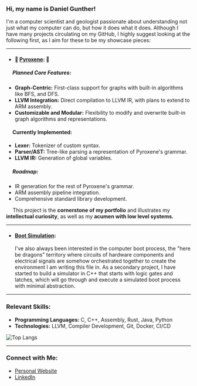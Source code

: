 ### Hi, my name is Daniel Gunther!

I'm a computer scientist and geologist passionate about understanding not just what my computer can do, but how it does what it does. Although I have many projects circulating on my GitHub, I highly suggest looking at the following first, as I aim for these to be my showcase pieces:

---

- #### 🌟 **[Pyroxene](https://github.com/dgunther2001/pyroxene_lang):** 🌟
##### &emsp; Planned Core Features:
- **Graph-Centric:** First-class support for graphs with built-in algorithms like BFS, and DFS.
- **LLVM Integration:** Direct compilation to LLVM IR, with plans to extend to ARM assembly.
- **Customizable and Modular:** Flexibility to modify and overwrite built-in graph algorithms and representations.

#### &emsp; Currently Implemented:
- **Lexer:** Tokenizer of custom syntax.
- **Parser/AST:** Tree-like parsing a representation of Pyroxene's grammar.
- **LLVM IR:** Generation of global variables.

##### &emsp; Roadmap:
- IR generation for the rest of Pyroxene's grammar.
- ARM assembly pipeline integration.
- Comprehensive standard library development.

&emsp; This project is the **cornerstone of my portfolio** and illustrates my **intellectual curiosity**, as well as my **acumen with low level systems.**

---

- #### [Boot Simulation](https://github.com/dgunther2001/BIOS_Hardware_Simulation):
  I've also always been interested in the computer boot process, the "here be dragons" territory where circuits of hardware components and electrical signals are somehow orchestrated together to create the environment I am writing this file in. As a secondary project, I have started to build a simulator in C++ that starts with logic gates and latches, which will go through and execute a simulated boot process with minimal abstraction.

---

### Relevant Skills:

- **Programming Languages:** C, C++, Assembly, Rust, Java, Python
- **Technologies:** LLVM, Compiler Development, Git, Docker, CI/CD

![Top Langs](https://github-readme-stats.vercel.app/api/top-langs/?username=dgunther2001&layout=compact&hide=javascript,html,scss)

---

### Connect with Me:

- [Personal Website](https://danielgunther.com)
- [LinkedIn](https://www.linkedin.com/in/daniel-gunther-1b035a221/)  

